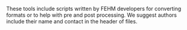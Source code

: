 These tools include scripts written by FEHM developers for converting formats or to help with pre and post processing. We suggest authors include their name and contact in the header of files.
